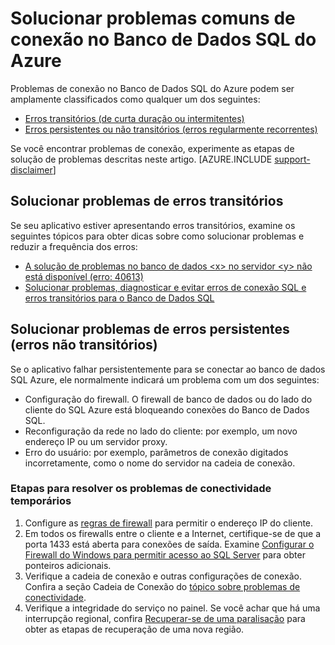 <properties
	pageTitle="Solucionar problemas comuns de conexão no Banco de Dados SQL do Azure"
	description="Etapas para identificar e resolver erros comuns de conexão do Banco de Dados SQL do Azure."
	services="sql-database"
	documentationCenter=""
	authors="dalechen"
	manager="felixwu"
	editor=""/>

<tags
	ms.service="sql-database"
	ms.workload="data-management"
	ms.tgt_pltfrm="na"
	ms.devlang="na"
	ms.topic="article"
	ms.date="05/10/2016"
	ms.author="daleche"/>

# Solucionar problemas comuns de conexão no Banco de Dados SQL do Azure
Problemas de conexão no Banco de Dados SQL do Azure podem ser amplamente classificados como qualquer um dos seguintes:

- [Erros transitórios (de curta duração ou intermitentes)](#troubleshoot-the-transient-errors)
- [Erros persistentes ou não transitórios (erros regularmente recorrentes)](#troubleshoot-the-persistent-errors-non-transient-errors)

Se você encontrar problemas de conexão, experimente as etapas de solução de problemas descritas neste artigo.
[AZURE.INCLUDE [support-disclaimer](../../includes/support-disclaimer.md)]

## Solucionar problemas de erros transitórios
Se seu aplicativo estiver apresentando erros transitórios, examine os seguintes tópicos para obter dicas sobre como solucionar problemas e reduzir a frequência dos erros:

- [A solução de problemas no banco de dados &lt;x&gt; no servidor &lt;y&gt; não está disponível (erro: 40613)](sql-database-troubleshoot-connection.md)
- [Solucionar problemas, diagnosticar e evitar erros de conexão SQL e erros transitórios para o Banco de Dados SQL](sql-database-connectivity-issues.md)

<a id="troubleshoot-the-persistent-errors" name="troubleshoot-the-persistent-errors"></a>
## Solucionar problemas de erros persistentes (erros não transitórios)
Se o aplicativo falhar persistentemente para se conectar ao banco de dados SQL Azure, ele normalmente indicará um problema com um dos seguintes:

- Configuração do firewall. O firewall de banco de dados ou do lado do cliente do SQL Azure está bloqueando conexões do Banco de Dados SQL.
- Reconfiguração da rede no lado do cliente: por exemplo, um novo endereço IP ou um servidor proxy.
- Erro do usuário: por exemplo, parâmetros de conexão digitados incorretamente, como o nome do servidor na cadeia de conexão.

### Etapas para resolver os problemas de conectividade temporários
1.	Configure as [regras de firewall](sql-database-configure-firewall-settings.md) para permitir o endereço IP do cliente.
2.	Em todos os firewalls entre o cliente e a Internet, certifique-se de que a porta 1433 está aberta para conexões de saída. Examine [Configurar o Firewall do Windows para permitir acesso ao SQL Server](https://msdn.microsoft.com/library/cc646023.aspx) para obter ponteiros adicionais.
3.	Verifique a cadeia de conexão e outras configurações de conexão. Confira a seção Cadeia de Conexão do [tópico sobre problemas de conectividade](sql-database-connectivity-issues.md#connections-to-azure-sql-database).
4.	Verifique a integridade do serviço no painel. Se você achar que há uma interrupção regional, confira [Recuperar-se de uma paralisação](sql-database-disaster-recovery.md) para obter as etapas de recuperação de uma nova região.

<!---HONumber=AcomDC_0511_2016-->